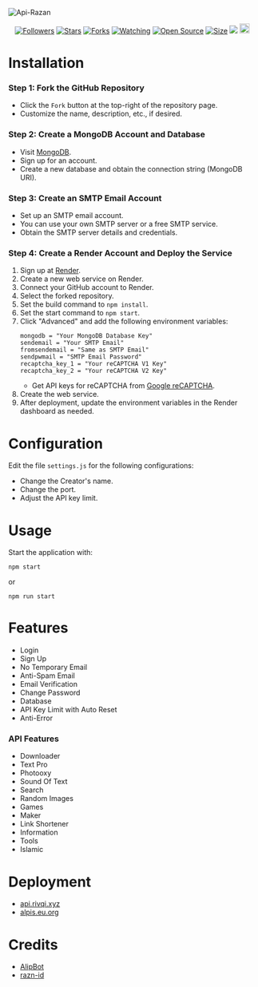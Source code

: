 
![Api-Razan](https://socialify.git.ci/razn-id/Api-Razan/image?description=1&font=Inter&forks=1&language=1&name=1&owner=1&pattern=Charlie%20Brown&stargazers=1&theme=Auto)


<!-- <p align="center">
  <a href="#"><img title="Creator" src="https://img.shields.io/badge/Creator-Razan X Alip-red.svg?style=for-the-badge&logo=github"></a>
</p> -->

<p align="center">
  <a href="https://github.com/razn-id?tab=followers"><img title="Followers" src="https://img.shields.io/github/followers/razn-id?color=green&style=flat-square"></a>
  <a href="https://github.com/razn-id/Api-Razan/stargazers/"><img title="Stars" src="https://img.shields.io/github/stars/razn-id/Api-Razan?color=white&style=flat-square"></a>
  <a href="https://github.com/razn-id/Api-Razan/network/members"><img title="Forks" src="https://img.shields.io/github/forks/razn-id/Api-Razan?color=yellow&style=flat-square"></a>
  <a href="https://github.com/razn-id/Api-Razan/watchers"><img title="Watching" src="https://img.shields.io/github/watchers/razn-id/Api-Razan?label=Watchers&color=red&style=flat-square"></a>
  <a href="https://github.com/razn-id/Api-Razan"><img title="Open Source" src="https://badges.frapsoft.com/os/v2/open-source.svg?v=103"></a>
  <a href="https://github.com/razn-id/Api-Razan/"><img title="Size" src="https://img.shields.io/github/repo-size/razn-id/Api-Razan?style=flat-square&color=darkred"></a>
  <a href="https://hits.seeyoufarm.com"><img src="https://hits.seeyoufarm.com/api/count/incr/badge.svg?url=https%3A%2F%2Fgithub.com%2Frazn-id%2FApi-Razan%2Fhit-counter&count_bg=%2379C83D&title_bg=%23555555&icon=probot.svg&icon_color=%2304FF00&title=hits&edge_flat=false"/></a>
  <a href="https://github.com/razn-id/Api-Razan/graphs/commit-activity"><img height="20" src="https://img.shields.io/badge/Maintained-Yes-green.svg"></a>&nbsp;&nbsp;
</p>


# Installation

### Step 1: Fork the GitHub Repository
- Click the `Fork` button at the top-right of the repository page.
- Customize the name, description, etc., if desired.

### Step 2: Create a MongoDB Account and Database
- Visit [MongoDB](https://www.mongodb.com/).
- Sign up for an account.
- Create a new database and obtain the connection string (MongoDB URI).

### Step 3: Create an SMTP Email Account
- Set up an SMTP email account.
- You can use your own SMTP server or a free SMTP service.
- Obtain the SMTP server details and credentials.

### Step 4: Create a Render Account and Deploy the Service
1. Sign up at [Render](https://render.com/).
2. Create a new web service on Render.
3. Connect your GitHub account to Render.
4. Select the forked repository.
5. Set the build command to `npm install`.
6. Set the start command to `npm start`.
7. Click "Advanced" and add the following environment variables:
    ```env
    mongodb = "Your MongoDB Database Key"
    sendemail = "Your SMTP Email"
    fromsendemail = "Same as SMTP Email"
    sendpwmail = "SMTP Email Password"
    recaptcha_key_1 = "Your reCAPTCHA V1 Key"
    recaptcha_key_2 = "Your reCAPTCHA V2 Key"
    ```
   - Get API keys for reCAPTCHA from [Google reCAPTCHA](https://www.google.com/recaptcha/admin/create).
8. Create the web service.
9. After deployment, update the environment variables in the Render dashboard as needed.


# Configuration

Edit the file `settings.js` for the following configurations:
- Change the Creator's name.
- Change the port.
- Adjust the API key limit.

# Usage

Start the application with:

```
npm start
```

or

```
npm run start
```

# Features
- Login
- Sign Up
- No Temporary Email
- Anti-Spam Email
- Email Verification
- Change Password
- Database
- API Key Limit with Auto Reset
- Anti-Error

### API Features
- Downloader
- Text Pro
- Photooxy
- Sound Of Text
- Search
- Random Images
- Games
- Maker
- Link Shortener
- Information
- Tools
- Islamic

# Deployment
- [api.rivqi.xyz](http://api.rivqi.xyz)
- [alpis.eu.org](http://alpis.eu.org)


# Credits
- [AlipBot](https://github.com/AlipBot)
- [razn-id](https://github.com/razn-id)
